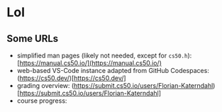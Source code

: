 # Lol

## Some URLs

- simplified man pages (likely not needed, except for `cs50.h`): [https://manual.cs50.io/](https://manual.cs50.io/)
- web-based VS-Code instance adapted from GitHub Codespaces: (https://cs50.dev/)[https://cs50.dev/]
- grading overview: (https://submit.cs50.io/users/Florian-Katerndahl)[https://submit.cs50.io/users/Florian-Katerndahl]
- course progress: 